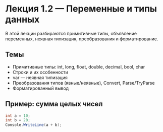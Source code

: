# Лекция 1.2 — Переменные и типы данных

В этой лекции разбираются примитивные типы, объявление переменных, неявная типизация, преобразования и форматирование.

## Темы
- Примитивные типы: int, long, float, double, decimal, bool, char
- Строки и их особенности
- var — неявная типизация
- Преобразования типов (явные/неявные), Convert, Parse/TryParse
- Форматированный вывод

## Пример: сумма целых чисел
```csharp
int a = 10;
int b = 20;
Console.WriteLine(a + b);
```

